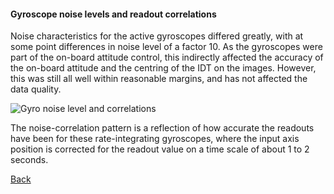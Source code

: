 <h4 id=gyronoise> Gyroscope noise levels and readout correlations </h4>

[1]: ../CalibrationMisc.md
[2]: Images/CaptureGyroNoise.png "Gyro noise level and correlations"

Noise characteristics for the active gyroscopes differed greatly, with at some point differences in noise level of a factor 10. As the gyroscopes were part of the on-board attitude control, this indirectly affected the accuracy of the on-board attitude and the centring of the IDT on the images. However, this was still all well within reasonable margins, and has not affected the data quality. 

![Gyro noise level and correlations][2]

The noise-correlation pattern is a reflection of how accurate the readouts have been for these rate-integrating gyroscopes, where the input axis position is corrected for the readout value on a time scale of about 1 to 2 seconds.

[Back][1]